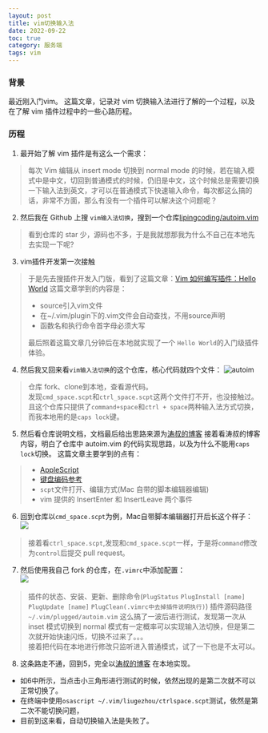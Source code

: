 ```yaml
---
layout: post
title: vim切换输入法
date: 2022-09-22
toc: true
category: 服务端
tags: vim
---
```


### 背景

最近刚入门vim。 
这篇文章，记录对 vim 切换输入法进行了解的一个过程，以及在了解 vim 插件过程中的一些心路历程。

### 历程

1. 最开始了解 vim 插件是有这么一个需求：

> 每次 Vim 编辑从 insert mode 切换到 normal mode 的时候，若在输入模式中是中文，切回到普通模式的时候，仍旧是中文，这个时候总是需要切换一下输入法到英文，才可以在普通模式下快速输入命令，每次都这么搞的话，非常不方面，那么有没有一个插件可以解决这个问题呢？

2. 然后我在 Github 上搜 `vim输入法切换`，搜到一个仓库[lipingcoding/autoim.vim](https://github.com/lipingcoding/autoim.vim)

> 看到仓库的 star 少，源码也不多，于是我就想那我为什么不自己在本地先去实现一下呢?

3. vim插件开发第一次接触

> 于是先去搜插件开发入门版，看到了这篇文章：[Vim 如何编写插件：Hello World](https://wxnacy.com/2017/12/30/vim-plugin-write-helloworld/) 
> 这篇文章学到的内容是：  
> - source引入vim文件 
> - 在~/.vim/plugin下的.vim文件会自动查找，不用source声明 
> - 函数名和执行命令首字母必须大写
>
> 最后照着这篇文章几分钟后在本地就实现了一个 `Hello World`的入门级插件体验。
4. 然后我又回来看`vim输入法切换`的这个仓库，核心代码就四个文件：
   ![autoim](https://tikolu.net/i/quehu)
> 仓库 fork、clone到本地，查看源代码。  
> 发现`cmd_space.scpt`和`ctrl_space.scpt`这两个文件打不开，也没接触过。且这个仓库只提供了`command+space`和`ctrl + space`两种输入法方式切换，而我本地用的是`caps lock`键。

5. 然后看仓库说明文档，文档最后给出思路来源为[涛叔的博客](https://taoshu.in/vim/vim-auto-im.html) 
接着看涛叔的博客内容，明白了仓库中 autoim.vim 的代码实现思路，以及为什么不能用`caps lock`切换。
这篇文章主要学到的点有：  
> - [AppleScript](https://sspai.com/post/43758#!) 
> - [键盘编码参考](https://eastmanreference.com/complete-list-of-applescript-key-codes) 
> - `scpt`文件打开、编辑方式(Mac 自带的脚本编辑器编辑) 
> - vim 提供的 InsertEnter 和 InsertLeave 两个事件  

6. 回到仓库以`cmd_space.scpt`为例，Mac自带脚本编辑器打开后长这个样子：
    ![](https://tikolu.net/i/feahh)
> 接着看`ctrl_space.scpt`,发现和`cmd_space.scpt`一样，于是将`command`修改为`control`后提交 pull request。

7. 然后使用我自己 fork 的仓库，在`.vimrc`中添加配置：  
    ![](https://tikolu.net/i/fskwl)   
> 插件的状态、安装、更新、删除命令(`PlugStatus` `PlugInstall [name]` `PlugUpdate [name]` `PlugClean(.vimrc中去掉插件说明执行)`) 
> 插件源码路径`~/.vim/plugged/autoim.vim` 
> 这么搞了一波后进行测试，发现第一次从 inset 模式切换到 normal 模式有一定概率可以实现输入法切换，但是第二次就开始快速闪烁，切换不过来了。。。    
> 接着把代码在本地进行修改只监听进入普通模式，试了一下也是不太可以。

8. 这条路走不通，回到5，完全以[涛叔的博客](https://taoshu.in/vim/vim-auto-im.html) 在本地实现。   
- 如6中所示，当点击小三角形进行测试的时候，依然出现的是第二次就不可以正常切换了。   
- 在终端中使用`osascript ~/.vim/liugezhou/ctrlspace.scpt`测试，依然是第二次不能切换问题，
- 目前到这来看，自动切换输入法是失败了。



